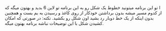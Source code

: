 ا تو این برنامه میتونید خطوط یک شکل رو به این برنامه تو لاین 6 بدید و بهتون میگه که از کدوم مسیر
میشه بدون برداشتن خودکار از روی کاغذ و رسیدن به بم بست و همچنین بدون اینکه از یک خط دوبار رد بشید اون شکل رو بکشید.
نکته: در صورتی که امکان کشیدن شکل با این توضیحات نباشه برنامه بهتون میگه.
